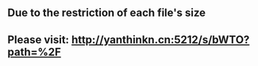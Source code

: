 ## Due to the restriction of each file's size
## Please visit: http://yanthinkn.cn:5212/s/bWTO?path=%2F
